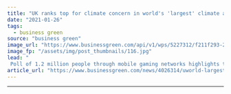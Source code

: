 ```yaml
---
title: "UK ranks top for climate concern in world's 'largest' climate attitudes survey"
date: "2021-01-26"
tags: 
  - business green
source: "business green"
image_url: "https://www.businessgreen.com/api/v1/wps/5227312/f211f293-2664-412d-b953-1911e28c9244/2/forest-185x114.jpg"
image_fp: "/assets/img/post_thumbnails/116.jpg"
lead: "
 Poll of 1.2 million people through mobile gaming networks highlights that 64 per cent of people view climate change as a global emergency ..."
article_url: "https://www.businessgreen.com/news/4026314/uworld-largest-climate-survey-highlights-widespread-support-bolder-climate-policies"
---
```


---
